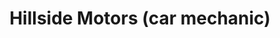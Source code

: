 ---
title: "Hillside Motors (car mechanic)"
url: /chelmsford/hillside-motors-car-mechanic/
shop: Autohaus
---